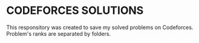 # CODEFORCES SOLUTIONS

This responsitory was created to save my solved problems on Codeforces. Problem's ranks are separated by folders.
